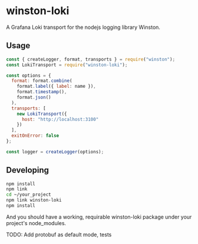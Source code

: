 # winston-loki
A Grafana Loki transport for the nodejs logging library Winston.
## Usage
```javascript
const { createLogger, format, transports } = require("winston");
const LokiTransport = require("winston-loki");

const options = {
  format: format.combine(
    format.label({ label: name }),
    format.timestamp(),
    format.json()
  ),
  transports: [
    new LokiTransport({
      host: "http://localhost:3100"
    })
  ],
  exitOnError: false
};

const logger = createLogger(options);
```

## Developing
```bash
npm install
npm link
cd ~/your_project
npm link winston-loki
npm install
```
And you should have a working, requirable winston-loki package under your project's node_modules.

TODO: Add protobuf as default mode, tests
